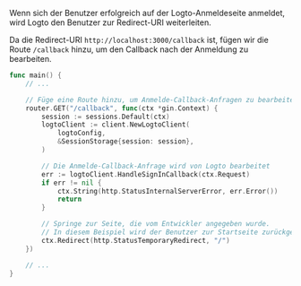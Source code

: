 Wenn sich der Benutzer erfolgreich auf der Logto-Anmeldeseite anmeldet, wird Logto den Benutzer zur Redirect-URI weiterleiten.

Da die Redirect-URI `http://localhost:3000/callback` ist, fügen wir die Route `/callback` hinzu, um den Callback nach der Anmeldung zu bearbeiten.

```go title="main.go"
func main() {
	// ...

	// Füge eine Route hinzu, um Anmelde-Callback-Anfragen zu bearbeiten
	router.GET("/callback", func(ctx *gin.Context) {
		session := sessions.Default(ctx)
		logtoClient := client.NewLogtoClient(
			logtoConfig,
			&SessionStorage{session: session},
		)

		// Die Anmelde-Callback-Anfrage wird von Logto bearbeitet
		err := logtoClient.HandleSignInCallback(ctx.Request)
		if err != nil {
			ctx.String(http.StatusInternalServerError, err.Error())
			return
		}

		// Springe zur Seite, die vom Entwickler angegeben wurde.
		// In diesem Beispiel wird der Benutzer zur Startseite zurückgeführt.
		ctx.Redirect(http.StatusTemporaryRedirect, "/")
	})

	// ...
}
```

